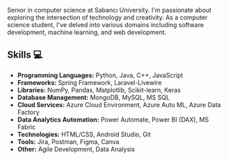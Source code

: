 Senior in computer science at Sabancı University.
I'm passionate about exploring the intersection of technology and creativity. As a computer science student, I've delved into various domains including software development, machine learning, and web development.

## Skills 💻

- **Programming Languages:** Python, Java, C++, JavaScript
- **Frameworks:** Spring Framework, Laravel-Livewire
- **Libraries:** NumPy, Pandas, Matplotlib, Scikit-learn, Keras
- **Database Management:** MongoDB, MySQL, MS SQL
- **Cloud Services:** Azure Cloud Environment, Azure Auto ML, Azure Data Factory
- **Data Analytics Automation:** Power Automate, Power BI (DAX), MS Fabric
- **Technologies:** HTML/CSS, Android Studio, Git
- **Tools:** Jira, Postman, Figma, Canva
- **Other:** Agile Development, Data Analysis
